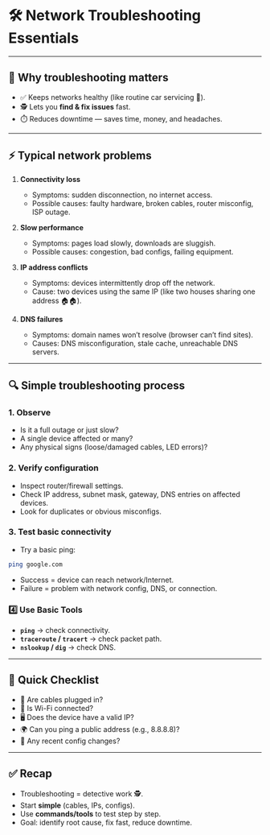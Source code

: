 # 🛠️ Network Troubleshooting Essentials

---

## 🚦 Why troubleshooting matters
- ✅ Keeps networks healthy (like routine car servicing 🚗).  
- 🕵️ Lets you **find & fix issues** fast.  
- ⏱️ Reduces downtime — saves time, money, and headaches.

---

## ⚡ Typical network problems
1. **Connectivity loss**  
   - Symptoms: sudden disconnection, no internet access.  
   - Possible causes: faulty hardware, broken cables, router misconfig, ISP outage.

2. **Slow performance**  
   - Symptoms: pages load slowly, downloads are sluggish.  
   - Possible causes: congestion, bad configs, failing equipment.

3. **IP address conflicts**  
   - Symptoms: devices intermittently drop off the network.  
   - Cause: two devices using the same IP (like two houses sharing one address 🏠🏠).

4. **DNS failures**  
   - Symptoms: domain names won’t resolve (browser can’t find sites).  
   - Causes: DNS misconfiguration, stale cache, unreachable DNS servers.

---

## 🔍 Simple troubleshooting process

### 1. Observe
- Is it a full outage or just slow?  
- A single device affected or many?  
- Any physical signs (loose/damaged cables, LED errors)?

### 2. Verify configuration
- Inspect router/firewall settings.  
- Check IP address, subnet mask, gateway, DNS entries on affected devices.  
- Look for duplicates or obvious misconfigs.

### 3. Test basic connectivity
- Try a basic ping:
```bash
ping google.com
````

* Success = device can reach network/Internet.
* Failure = problem with network config, DNS, or connection.

### 4️⃣ Use Basic Tools

* **`ping`** → check connectivity.
* **`traceroute` / `tracert`** → check packet path.
* **`nslookup` / `dig`** → check DNS.

---

## 📝 Quick Checklist

* 🔌 Are cables plugged in?
* 📶 Is Wi-Fi connected?
* 🖥️ Does the device have a valid IP?
* 🌍 Can you ping a public address (e.g., 8.8.8.8)?
* 🧾 Any recent config changes?

---

## ✅ Recap

* Troubleshooting = detective work 🕵️.
* Start **simple** (cables, IPs, configs).
* Use **commands/tools** to test step by step.
* Goal: identify root cause, fix fast, reduce downtime.
